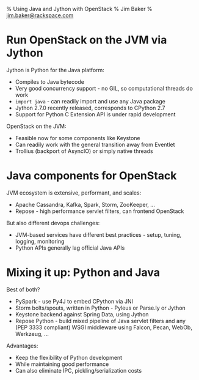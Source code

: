 % Using Java and Jython with OpenStack
% Jim Baker
% jim.baker@rackspace.com


# Run OpenStack on the JVM via Jython

Jython is Python for the Java platform:

* Compiles to Java bytecode
* Very good concurrency support - no GIL, so computational threads do work
* `import java` - can readily import and use any Java package
* Jython 2.7.0 recently released, corresponds to CPython 2.7
* Support for Python C Extension API is under rapid development

OpenStack on the JVM:

* Feasible now for some components like Keystone
* Can readily work with the general transition away from Eventlet
* Trollius (backport of AsyncIO) or simply native threads

# Java components for OpenStack

JVM ecosystem is extensive, performant, and scales:

* Apache Cassandra, Kafka, Spark, Storm, ZooKeeper, ...
* Repose - high performance servlet filters, can frontend OpenStack

But also different devops challenges:

* JVM-based services have different best practices - setup, tuning, logging, monitoring
* Python APIs generally lag official Java APIs

# Mixing it up: Python and Java

Best of both?

* PySpark - use Py4J to embed CPython via JNI
* Storm bolts/spouts, written in Python - Pyleus or Parse.ly or Jython
* Keystone backend against Spring Data, using Jython
* Repose Python - build mixed pipeline of Java servlet filters and any (PEP 3333 compliant) WSGI middleware using Falcon, Pecan, WebOb, Werkzeug, ...

Advantages:

* Keep the flexibility of Python development
* While maintaining good performance
* Can also eliminate IPC, pickling/serialization costs
